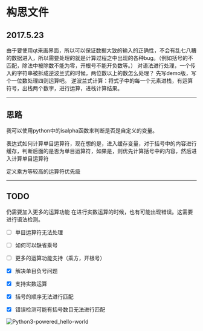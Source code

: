 # 构思文件

## 2017.5.23
由于要使用qt来画界面，所以可以保证数据大致的输入的正确性，不会有乱七八糟的数据进入，所以需要处理的就是计算过程之中出现的各种bug。（例如括号的不匹配，除法中被除数不能为零，开根号不能开负数等。）
对语法进行处理，一个传入的字符串被拆成逆波兰式的时候，两位数以上的数怎么处理？
先写demo版，写个一位数处理四则运算吧。
逆波兰式计算：将式子中的每一个元素进栈，有运算符号，出栈两个数字，进行运算，进栈计算结果。

---

## **思路**

我可以使用python中的isalpha函数来判断是否是自定义的变量。

表达式如何计算单目运算符，现在想的是，进入缓存变量，对于括号中的内容进行缓存，判断后面的是否为单目运算符，如果是，则优先计算括号中的内容，然后进入计算单目运算符

定义乘方等较高的运算符优先级



---

## **TODO**

仍需要加入更多的运算功能
在进行实数运算的时候，也有可能出现错误。这需要进行语法检测。



- [ ] 单目运算符无法处理
- [ ] 如何可以缺省乘号
- [ ] 更多的运算功能支持（乘方，开根号）
- [x] 解决单目负号问题
- [x] 支持实数运算
- [x] 括号的顺序无法进行匹配
- [x] 错误检测可能有括号数目无法进行匹配



![Python3-powered_hello-world](C:\Users\Song\Pictures\Python3-powered_hello-world.png)



